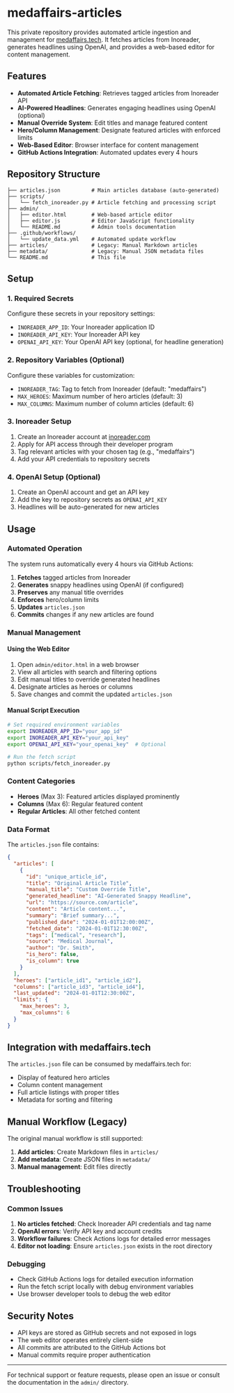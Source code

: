 # medaffairs-articles

This private repository provides automated article ingestion and management for [medaffairs.tech](https://github.com/Nick-PalPark/medaffairs.tech). It fetches articles from Inoreader, generates headlines using OpenAI, and provides a web-based editor for content management.

## Features

- **Automated Article Fetching**: Retrieves tagged articles from Inoreader API
- **AI-Powered Headlines**: Generates engaging headlines using OpenAI (optional)
- **Manual Override System**: Edit titles and manage featured content
- **Hero/Column Management**: Designate featured articles with enforced limits
- **Web-Based Editor**: Browser interface for content management
- **GitHub Actions Integration**: Automated updates every 4 hours

## Repository Structure

```
├── articles.json          # Main articles database (auto-generated)
├── scripts/
│   └── fetch_inoreader.py # Article fetching and processing script
├── admin/
│   ├── editor.html        # Web-based article editor
│   ├── editor.js          # Editor JavaScript functionality
│   └── README.md          # Admin tools documentation
├── .github/workflows/
│   └── update_data.yml    # Automated update workflow
├── articles/              # Legacy: Manual Markdown articles
├── metadata/              # Legacy: Manual JSON metadata files
└── README.md              # This file
```

## Setup

### 1. Required Secrets

Configure these secrets in your repository settings:

- `INOREADER_APP_ID`: Your Inoreader application ID
- `INOREADER_API_KEY`: Your Inoreader API key  
- `OPENAI_API_KEY`: Your OpenAI API key (optional, for headline generation)

### 2. Repository Variables (Optional)

Configure these variables for customization:

- `INOREADER_TAG`: Tag to fetch from Inoreader (default: "medaffairs")
- `MAX_HEROES`: Maximum number of hero articles (default: 3)
- `MAX_COLUMNS`: Maximum number of column articles (default: 6)

### 3. Inoreader Setup

1. Create an Inoreader account at [inoreader.com](https://www.inoreader.com)
2. Apply for API access through their developer program
3. Tag relevant articles with your chosen tag (e.g., "medaffairs")
4. Add your API credentials to repository secrets

### 4. OpenAI Setup (Optional)

1. Create an OpenAI account and get an API key
2. Add the key to repository secrets as `OPENAI_API_KEY`
3. Headlines will be auto-generated for new articles

## Usage

### Automated Operation

The system runs automatically every 4 hours via GitHub Actions:

1. **Fetches** tagged articles from Inoreader
2. **Generates** snappy headlines using OpenAI (if configured)
3. **Preserves** any manual title overrides
4. **Enforces** hero/column limits
5. **Updates** `articles.json`
6. **Commits** changes if any new articles are found

### Manual Management

#### Using the Web Editor

1. Open `admin/editor.html` in a web browser
2. View all articles with search and filtering options
3. Edit manual titles to override generated headlines
4. Designate articles as heroes or columns
5. Save changes and commit the updated `articles.json`

#### Manual Script Execution

```bash
# Set required environment variables
export INOREADER_APP_ID="your_app_id"
export INOREADER_API_KEY="your_api_key"
export OPENAI_API_KEY="your_openai_key"  # Optional

# Run the fetch script
python scripts/fetch_inoreader.py
```

### Content Categories

- **Heroes** (Max 3): Featured articles displayed prominently
- **Columns** (Max 6): Regular featured content  
- **Regular Articles**: All other fetched content

### Data Format

The `articles.json` file contains:

```json
{
  "articles": [
    {
      "id": "unique_article_id",
      "title": "Original Article Title",
      "manual_title": "Custom Override Title",
      "generated_headline": "AI-Generated Snappy Headline", 
      "url": "https://source.com/article",
      "content": "Article content...",
      "summary": "Brief summary...",
      "published_date": "2024-01-01T12:00:00Z",
      "fetched_date": "2024-01-01T12:30:00Z",
      "tags": ["medical", "research"],
      "source": "Medical Journal",
      "author": "Dr. Smith",
      "is_hero": false,
      "is_column": true
    }
  ],
  "heroes": ["article_id1", "article_id2"],
  "columns": ["article_id3", "article_id4"],
  "last_updated": "2024-01-01T12:30:00Z",
  "limits": {
    "max_heroes": 3,
    "max_columns": 6
  }
}
```

## Integration with medaffairs.tech

The `articles.json` file can be consumed by medaffairs.tech for:

- Display of featured hero articles
- Column content management
- Full article listings with proper titles
- Metadata for sorting and filtering

## Manual Workflow (Legacy)

The original manual workflow is still supported:

1. **Add articles**: Create Markdown files in `articles/`
2. **Add metadata**: Create JSON files in `metadata/`
3. **Manual management**: Edit files directly

## Troubleshooting

### Common Issues

1. **No articles fetched**: Check Inoreader API credentials and tag name
2. **OpenAI errors**: Verify API key and account credits
3. **Workflow failures**: Check Actions logs for detailed error messages
4. **Editor not loading**: Ensure `articles.json` exists in the root directory

### Debugging

- Check GitHub Actions logs for detailed execution information
- Run the fetch script locally with debug environment variables
- Use browser developer tools to debug the web editor

## Security Notes

- API keys are stored as GitHub secrets and not exposed in logs
- The web editor operates entirely client-side
- All commits are attributed to the GitHub Actions bot
- Manual commits require proper authentication

---

For technical support or feature requests, please open an issue or consult the documentation in the `admin/` directory.
